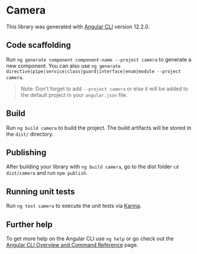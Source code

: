 # Camera

This library was generated with [Angular CLI](https://github.com/angular/angular-cli) version 12.2.0.

## Code scaffolding

Run `ng generate component component-name --project camera` to generate a new component. You can also use `ng generate directive|pipe|service|class|guard|interface|enum|module --project camera`.
> Note: Don't forget to add `--project camera` or else it will be added to the default project in your `angular.json` file. 

## Build

Run `ng build camera` to build the project. The build artifacts will be stored in the `dist/` directory.

## Publishing

After building your library with `ng build camera`, go to the dist folder `cd dist/camera` and run `npm publish`.

## Running unit tests

Run `ng test camera` to execute the unit tests via [Karma](https://karma-runner.github.io).

## Further help

To get more help on the Angular CLI use `ng help` or go check out the [Angular CLI Overview and Command Reference](https://angular.io/cli) page.
